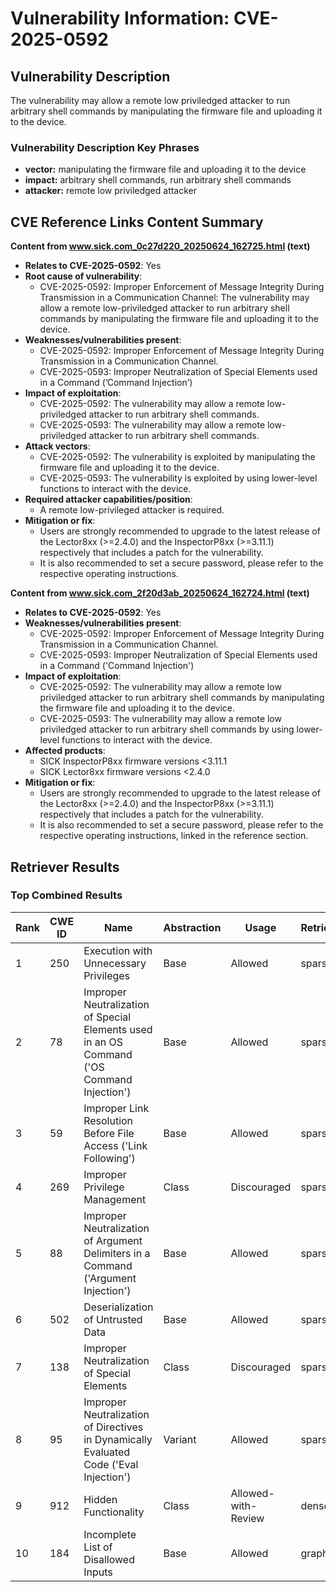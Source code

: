 # Vulnerability Information: CVE-2025-0592

## Vulnerability Description
The vulnerability may allow a remote low priviledged attacker to run arbitrary shell commands by manipulating the firmware file and uploading it to the device.

### Vulnerability Description Key Phrases
- **vector:** manipulating the firmware file and uploading it to the device
- **impact:** arbitrary shell commands, run arbitrary shell commands
- **attacker:** remote low priviledged attacker

## CVE Reference Links Content Summary
**Content from www.sick.com_0c27d220_20250624_162725.html (text)**

*   **Relates to CVE-2025-0592**: Yes
*   **Root cause of vulnerability**:
    *   CVE-2025-0592: Improper Enforcement of Message Integrity During Transmission in a Communication Channel: The vulnerability may allow a remote low-priviledged attacker to run arbitrary shell commands by manipulating the firmware file and uploading it to the device.
*   **Weaknesses/vulnerabilities present**:
    *   CVE-2025-0592: Improper Enforcement of Message Integrity During Transmission in a Communication Channel.
    *   CVE-2025-0593: Improper Neutralization of Special Elements used in a Command (’Command Injection’)
*   **Impact of exploitation**:
    *   CVE-2025-0592: The vulnerability may allow a remote low-priviledged attacker to run arbitrary shell commands.
    *   CVE-2025-0593: The vulnerability may allow a remote low-priviledged attacker to run arbitrary shell commands.
*   **Attack vectors**:
    *   CVE-2025-0592: The vulnerability is exploited by manipulating the firmware file and uploading it to the device.
    *   CVE-2025-0593: The vulnerability is exploited by using lower-level functions to interact with the device.
*   **Required attacker capabilities/position**:
    *   A remote low-privileged attacker is required.
*   **Mitigation or fix**:
    *   Users are strongly recommended to upgrade to the latest release of the Lector8xx (>=2.4.0) and the InspectorP8xx (>=3.11.1) respectively that includes a patch for the vulnerability.
    *   It is also recommended to set a secure password, please refer to the respective operating instructions.

**Content from www.sick.com_2f20d3ab_20250624_162724.html (text)**

*   **Relates to CVE-2025-0592**: Yes
*   **Weaknesses/vulnerabilities present**:
    *   CVE-2025-0592: Improper Enforcement of Message Integrity During Transmission in a Communication Channel.
    *   CVE-2025-0593: Improper Neutralization of Special Elements used in a Command ('Command Injection')
*   **Impact of exploitation**:
    *   CVE-2025-0592: The vulnerability may allow a remote low priviledged attacker to run arbitrary shell commands by manipulating the firmware file and uploading it to the device.
    *   CVE-2025-0593: The vulnerability may allow a remote low priviledged attacker to run arbitrary shell commands by using lower-level functions to interact with the device.
*   **Affected products**:
    *   SICK InspectorP8xx firmware versions <3.11.1
    *   SICK Lector8xx firmware versions <2.4.0
*   **Mitigation or fix**:
    *   Users are strongly recommended to upgrade to the latest release of the Lector8xx (>=2.4.0) and the InspectorP8xx (>=3.11.1) respectively that includes a patch for the vulnerability.
    *   It is also recommended to set a secure password, please refer to the respective operating instructions, linked in the reference section.

## Retriever Results

### Top Combined Results

| Rank | CWE ID | Name | Abstraction | Usage  | Retrievers | Individual Scores |
|------|--------|------|-------------|-------|------------|-------------------|
| 1 | 250 | Execution with Unnecessary Privileges | Base | Allowed | sparse | 0.058 |
| 2 | 78 | Improper Neutralization of Special Elements used in an OS Command ('OS Command Injection') | Base | Allowed | sparse | 0.057 |
| 3 | 59 | Improper Link Resolution Before File Access ('Link Following') | Base | Allowed | sparse | 0.057 |
| 4 | 269 | Improper Privilege Management | Class | Discouraged | sparse | 0.055 |
| 5 | 88 | Improper Neutralization of Argument Delimiters in a Command ('Argument Injection') | Base | Allowed | sparse | 0.054 |
| 6 | 502 | Deserialization of Untrusted Data | Base | Allowed | sparse | 0.053 |
| 7 | 138 | Improper Neutralization of Special Elements | Class | Discouraged | sparse | 0.052 |
| 8 | 95 | Improper Neutralization of Directives in Dynamically Evaluated Code ('Eval Injection') | Variant | Allowed | sparse | 0.052 |
| 9 | 912 | Hidden Functionality | Class | Allowed-with-Review | dense | 0.580 |
| 10 | 184 | Incomplete List of Disallowed Inputs | Base | Allowed | graph | 0.002 |


